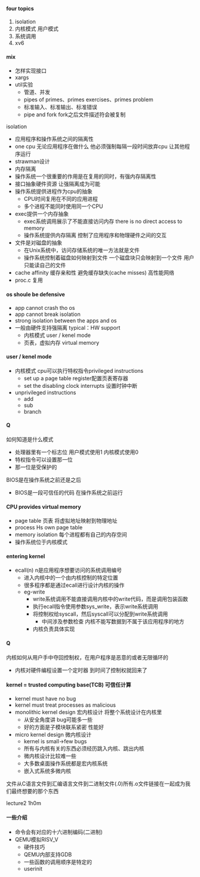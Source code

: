 #### four topics
1. isolation
2. 内核模式 用户模式
3. 系统调用
4. xv6

#### mix
- 怎样实现接口
- xargs
- util实验
  - 管道、并发
  - pipes of primes、primes exercises、primes problem
  - 标准输入、标准输出、标准错误
  - pipe and fork   fork之后文件描述符会被复制

isolation
- 应用程序和操作系统之间的隔离性
- one cpu  无论应用程序在做什么  他必须强制每隔一段时间放弃cpu  让其他程序运行
- strawman设计
- 内存隔离
- 操作系统一个很重要的作用是在复用的同时，有强内存隔离性
- 接口抽象硬件资源  让强隔离成为可能
- 操作系统提供进程作为cpu的抽象
  - CPU时间复用在不同的应用进程
  - 多个进程不能同时使用同一个CPU
- exec提供一个内存抽象
  - exec系统调用展示了不能直接访问内存 there is no direct access to memory
  - 操作系统提供内存隔离  控制了应用程序和物理硬件之间的交互
- 文件是对磁盘的抽象
  - 在Unix系统中，访问存储系统的唯一方法就是文件
  - 操作系统控制着磁盘如何映射到文件   一个磁盘块只会映射到一个文件 用户只能读自己的文件
- cache affinity  缓存亲和性  避免缓存缺失(cache misses) 高性能网络
- proc.c  复用

#### os shoule be defensive
- app cannot crash tho os
- app cannot break isolation
- strong isolation between the apps and os
- 一般由硬件支持强隔离  typical：HW support
  - 内核模式 user / kenel mode
  - 页表，虚拟内存 virtual memory

#### user / kenel mode
- 内核模式  cpu可以执行特权指令privileged instructions
  - set up a page table register配置页表寄存器
  - set the disabling clock interrupts 设置时钟中断
- unprivileged instructions
  - add
  - sub
  - branch

#### Q
如何知道是什么模式
- 处理器里有一个标志位 用户模式使用1 内核模式使用0
- 特权指令可以设置那一位   
- 那一位是受保护的

BIOS是在操作系统之前还是之后
- BIOS是一段可信任的代码  在操作系统之前运行

#### CPU provides virtual memory
- page table 页表  将虚拟地址映射到物理地址  
- process Hs own page table
- memory isolation  每个进程都有自己的内存空间
- 操作系统位于内核模式

#### entering kernel
- ecall(n)  n是应用程序想要访问的系统调用编号
  - 进入内核中的一个由内核控制的特定位置
  - 很多程序都是通过ecall进行设计内核的操作
  - eg-write
    - write系统调用不能直接调用内核中的write代码，而是调用包装函数
    - 执行ecall指令使用参数sys_write，表示write系统调用
    - 将控制权给syscall，然后syscall可以分配到write系统调用
      - 中间涉及参数检查  内核不能写数据到不属于该应用程序的地方
    - 内核负责具体实现

#### Q
内核如何从用户手中夺回控制权，在用户程序是恶意的或者无限循环的
- 内核对硬件编程设置一个定时器  到时间了控制权就回来了

#### kernel = trusted computing base(TCB) 可信任计算
- kernel must have no bug
- kernel must treat processes as malicious
- monolithic kernel design 宏内核设计  将整个系统设计在内核里
  - 从安全角度讲  bug可能多一些
  - 好的方面是子模块联系紧密  性能好
- micro kernel design 微内核设计
  - kernel is small->few bugs
  - 所有与内核有关的东西必须经历跳入内核、跳出内核
  - 微内核设计比较难一些
  - 大多数桌面操作系统都是宏内核系统
  - 嵌入式系统多微内核

文件从C语言文件到汇编语言文件到二进制文件(.0)所有.o文件链接在一起成为我们最终想要的那个东西

lecture2 1h0m
#### 一些介绍
- 命令会有对应的十六进制编码(二进制)
- QEMU模拟RISV_V
  - 硬件技巧
  - QEMU内部支持GDB
  - 一些函数的调用顺序是特定的
  - userinit
